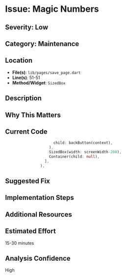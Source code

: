 # Issue: Magic Numbers

## Severity: Low

## Category: Maintenance

## Location
- **File(s)**: `lib/pages/save_page.dart`
- **Line(s)**: 51-51
- **Method/Widget**: `SizedBox`

## Description


## Why This Matters


## Current Code
```dart
                      child: backButton(context),
                    ),
                    SizedBox(width: screenWidth-208),
                    Container(child: null),
                  ],
                ),
```

## Suggested Fix


## Implementation Steps


## Additional Resources


## Estimated Effort
15-30 minutes

## Analysis Confidence
High
